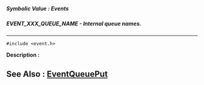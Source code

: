 ##### Symbolic Value : Events
##### EVENT_XXX_QUEUE_NAME - Internal queue names.
---
```
#include <event.h>
```
**Description :**



**See Also :**
[EventQueuePut](/domino-c-api-docs/reference/Func/EventQueuePut)
---
